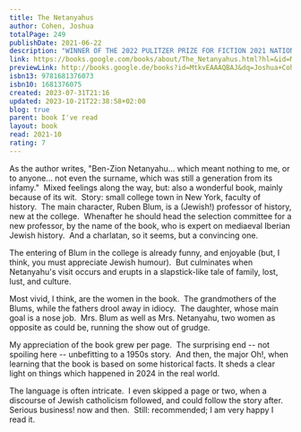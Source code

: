 ```yaml
---  
title: The Netanyahus  
author: Cohen, Joshua  
totalPage: 249  
publishDate: 2021-06-22  
description: "WINNER OF THE 2022 PULITZER PRIZE FOR FICTION 2021 NATIONAL JEWISH BOOK AWARD WINNER A NEW YORK TIMES NOTABLE BOOK OF 2021 A WALL STREET JOURNAL BEST BOOK OF 2021 A KIRKUS BEST FICTION BOOK OF 2021 &quot;Absorbing, delightful, hilarious, breathtaking and the best and most relevant novel I’ve read in what feels like forever.&quot; —Taffy Brodesser-Akner, The New York Times Book Review Corbin College, not quite upstate New York, winter 1959–1960: Ruben Blum, a Jewish historian—but not an historian of the Jews—is co-opted onto a hiring committee to review the application of an exiled Israeli scholar specializing in the Spanish Inquisition. When Benzion Netanyahu shows up for an interview, family unexpectedly in tow, Blum plays the reluctant host to guests who proceed to lay waste to his American complacencies. Mixing fiction with nonfiction, the campus novel with the lecture, The Netanyahus is a wildly inventive, genre-bending comedy of blending, identity, and politics that finds Joshua Cohen at the height of his powers."  
link: https://books.google.com/books/about/The_Netanyahus.html?hl=&id=MtkvEAAAQBAJ  
previewLink: http://books.google.de/books?id=MtkvEAAAQBAJ&dq=Joshua+Cohen,+The+Netanyahus&hl=&as_pt=BOOKS&cd=2&source=gbs_api  
isbn13: 9781681376073  
isbn10: 1681376075  
created: 2023-07-31T21:16  
updated: 2023-10-21T22:38:58+02:00  
blog: true  
parent: book I've read  
layout: book  
read: 2021-10  
rating: 7  
---  
```

  
As the author writes, "Ben-Zion Netanyahu... which meant nothing to me, or to anyone... not even the surname, which was still a generation from its infamy."  Mixed feelings along the way, but: also a wonderful book, mainly because of its wit.  Story: small college town in New York, faculty of history.  The main character, Ruben Blum, is a (Jewish!) professor of history, new at the college.  Whenafter he should head the selection committee for a new professor, by the name of the book, who is expert on mediaeval Iberian Jewish history.  And a charlatan, so it seems, but a convincing one.     
  
The entering of Blum in the college is already funny, and enjoyable (but, I think, you must appreciate Jewish humour).  But culminates when Netanyahu's visit occurs and erupts in a slapstick-like tale of family, lost, lust, and culture.     
  
Most vivid, I think, are the women in the book.  The grandmothers of the Blums, while the fathers drool away in idiocy.  The daughter, whose main goal is a nose job.  Mrs. Blum as well as Mrs. Netanyahu, two women as opposite as could be, running the show out of grudge.    
  
My appreciation of the book grew per page.  The surprising end -- not spoiling here -- unbefitting to a 1950s story.  And then, the major Oh!, when learning that the book is based on some historical facts.  It sheds a clear light on things which happened in 2024 in the real world.  
  
The language is often intricate.  I even skipped a page or two, when a discourse of Jewish catholicism followed, and could follow the story after.  Serious business! now and then.  Still: recommended; I am very happy I read it.